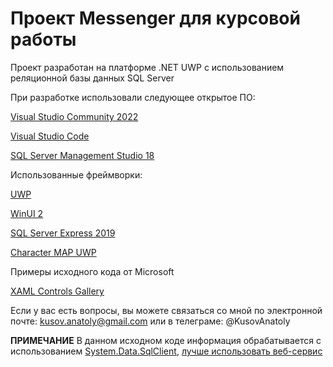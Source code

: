 # Проект Messenger для курсовой работы
Проект разработан на платформе .NET UWP с использованием реляционной базы данных SQL Server

При разработке использовали следующее открытое ПО:

[Visual Studio Community 2022](https://visualstudio.microsoft.com/ru/)

[Visual Studio Code](https://code.visualstudio.com/)

[SQL Server Management Studio 18](https://docs.microsoft.com/ru-ru/sql/ssms/download-sql-server-management-studio-ssms?view=sql-server-ver15)

Использованные фреймворки:

[UWP](https://docs.microsoft.com/en-us/windows/uwp/)

[WinUI 2](https://docs.microsoft.com/en-us/windows/apps/winui/winui2/)

[SQL Server Express 2019](https://www.microsoft.com/ru-ru/sql-server/sql-server-2019)

[Character MAP UWP](https://github.com/character-map-uwp/Character-Map-UWP)

Примеры исходного кода от Microsoft

[XAML Controls Gallery](https://github.com/microsoft/Xaml-Controls-Gallery)

Если у вас есть вопросы, вы можете связаться со мной по электронной почте: kusov.anatoly@gmail.com
или в телеграме: @KusovAnatoly

**ПРИМЕЧАНИЕ**
В данном исходном коде информация обрабатывается с использованием [System.Data.SqlClient](https://docs.microsoft.com/ru-ru/dotnet/api/system.data.sqlclient?view=dotnet-plat-ext-6.0&viewFallbackFrom=netstandard-2.0), [лучше использовать веб-сервис](https://stackoverflow.com/questions/2142070/why-should-a-developer-use-web-services-instead-of-direct-connections-to-a-db)

